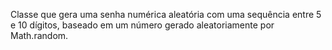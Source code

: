 Classe que gera uma senha numérica aleatória com uma sequência entre 5 e 10 dígitos, baseado em um número gerado aleatoriamente por Math.random.
